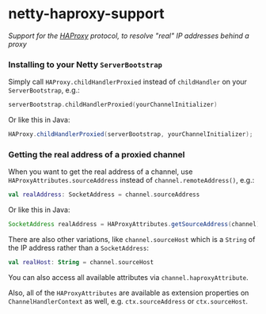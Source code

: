 # netty-haproxy-support

_Support for the [HAProxy](https://en.wikipedia.org/wiki/HAProxy) protocol,
to resolve "real" IP addresses behind a proxy_

### Installing to your Netty `ServerBootstrap`

Simply call `HAProxy.childHandlerProxied` instead of `childHandler` on your
`ServerBootstrap`, e.g.:

```kotlin
serverBootstrap.childHandlerProxied(yourChannelInitializer)
```

Or like this in Java:

```java
HAProxy.childHandlerProxied(serverBootstrap, yourChannelInitializer);
```

### Getting the real address of a proxied channel

When you want to get the real address of a channel, use
`HAProxyAttributes.sourceAddress` instead of
`channel.remoteAddress()`, e.g.:

```kotlin
val realAddress: SocketAddress = channel.sourceAddress
```

Or like this in Java:

```java
SocketAddress realAddress = HAProxyAttributes.getSourceAddress(channel);
```

There are also other variations, like `channel.sourceHost` which is a `String`
of the IP address rather than a
`SocketAddress`:

```kotlin
val realHost: String = channel.sourceHost
```

You can also access all available attributes via `channel.haproxyAttribute`.

Also, all of the `HAProxyAttributes` are available as extension properties on
`ChannelHandlerContext` as well, e.g.
`ctx.sourceAddress` or `ctx.sourceHost`.
